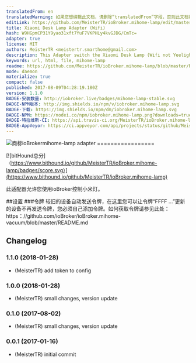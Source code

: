```yaml
---
translatedFrom: en
translatedWarning: 如果您想编辑此文档，请删除“translatedFrom”字段，否则此文档将再次自动翻译
editLink: https://github.com/MeisterTR/ioBroker.mihome-lamp/edit/master//README.md
title: Xiaomi Desk Lamp Adapter (Wifi)
hash: W9HGpmCP31Y9yao31xft7YuF7VKPHLy4kvGJDG/CmTc=
adapter: true
license: MIT
authors: MeisterTR <meistertr.smarthome@gmail.com>
description: This Adapter switch the Xiaomi Desk Lamp (Wifi not Yeelight)
keywords: url, html, file, mihome-lamp
readme: https://github.com/MeisterTR/ioBroker.mihome-lamp/blob/master/README.md
mode: daemon
materialize: true
compact: false
published: 2017-08-09T04:28:19.180Z
version: 1.1.0
BADGE-安装数量: http://iobroker.live/badges/mihome-lamp-stable.svg
BADGE-NPM版本: http://img.shields.io/npm/v/iobroker.mihome-lamp.svg
BADGE-下载: https://img.shields.io/npm/dm/iobroker.mihome-lamp.svg
BADGE-NPM: https://nodei.co/npm/iobroker.mihome-lamp.png?downloads=true
BADGE-特拉维斯-CI: https://api.travis-ci.org/MeisterTR/ioBroker.mihome-lamp.svg?branch=master
BADGE-AppVeyor: https://ci.appveyor.com/api/projects/status/github/MeisterTR/iobroker.mihome-lamp?branch=master&svg=true
---
```

![商标](zh-cn/adapterref/iobroker.mihome-lamp/../../../en/adapterref/iobroker.mihome-lamp/admin/mihome-lamp.png)ioBrokermihome-lamp adapter =================


[![bitHound总分]（https://www.bithound.io/github/MeisterTR/ioBroker.mihome-lamp/badges/score.svg）](https://www.bithound.io/github/MeisterTR/ioBroker.mihome-lamp)

此适配器允许您使用ioBroker控制小米灯。

##设置
###令牌
较旧的设备自动发送令牌，在这里您可以让令牌“FFFF ...”更新的设备不再发送令牌，您必须自己添加令牌。如何获取令牌请参见此处：https：//github.com/ioBroker/ioBroker.mihome-vacuum/blob/master/README.md

## Changelog
### 1.1.0 (2018-01-28)
* (MeisterTR) add token to config
### 1.0.0 (2018-01-28)
* (MeisterTR) small changes, version update
### 0.1.0 (2017-08-02)
* (MeisterTR) small changes, version update
### 0.0.1 (2017-01-16)
* (MeisterTR) initial commit